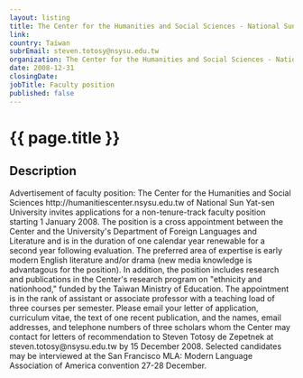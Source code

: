 ```yaml
---
layout: listing
title: The Center for the Humanities and Social Sciences - National Sun Yat-sen University - Faculty position
link:
country: Taiwan
subrEmail: steven.totosy@nsysu.edu.tw
organization: The Center for the Humanities and Social Sciences - National Sun Yat-sen University 
date: 2008-12-31
closingDate: 
jobTitle: Faculty position
published: false
---
```



# {{ page.title }}

## Description





<p>Advertisement of faculty position: The Center for the Humanities and
Social Sciences http://humanitiescenter.nsysu.edu.tw of National Sun Yat-sen
University invites applications for a non-tenure-track faculty position
starting 1 January 2008. The position is a cross appointment between the
Center and the University's Department of Foreign Languages and
Literature and is in the duration of one calendar year renewable for a
second year following evaluation. The preferred area of expertise is
early modern English literature and/or drama (new media knowledge is
advantagous for the position). In addition, the position includes
research and publications in the Center's research program on "ethnicity
and nationhood," funded by the Taiwan Ministry of Education. The
appointment is in the rank of assistant or associate professor with a
teaching load of three courses per semester. Please email your letter of
application, curriculum vitae, the text of one recent publication, and
the names, email addresses, and telephone numbers of three scholars whom
the Center may contact for letters of recommendation to Steven Totosy de
Zepetnek at steven.totosy@nsysu.edu.tw by 15 December 2008. Selected
candidates may be interviewed at the San Francisco MLA: Modern Language
Association of America convention 27-28 December.</p>

